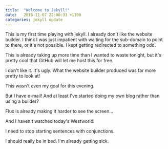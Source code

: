 ```yaml
---
title:  "Welcome to Jekyll!"
date:   2016-11-07 22:00:31 +1100
categories: jekyll update
---
```

This is my first time playing with jekyll.  I already don't like the website builder.  I think I was just impatient with waiting for the sub-domain to point to there, or it's not possible.  I kept getting redirected to something odd.

This is already taking up more time than I wanted to waste tonight, but it's pretty cool that GitHub will let me host this for free.

I don't like it.  It's ugly.  What the website builder produced was far more pretty to look at!

This wasn't even my goal for this evening.

But I have e-mail!  And at least I've started doing my own blog rather than using a builder?

Flux is already making it harder to see the screen...

And I haven't watched today's Westworld!

I need to stop starting sentences with conjunctions.

I should really be in bed.  I'm already getting sick.
